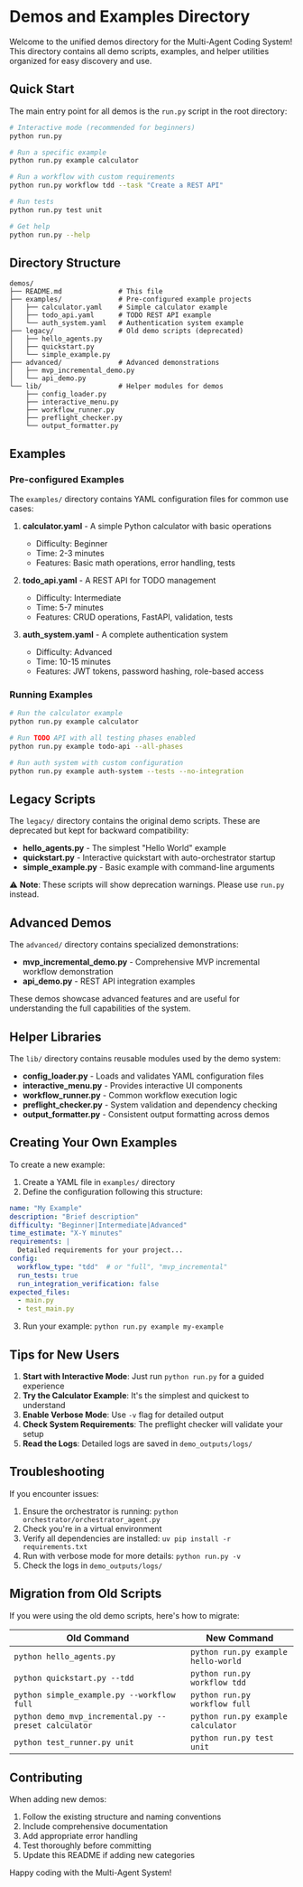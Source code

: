 # Demos and Examples Directory

Welcome to the unified demos directory for the Multi-Agent Coding System! This directory contains all demo scripts, examples, and helper utilities organized for easy discovery and use.

## Quick Start

The main entry point for all demos is the `run.py` script in the root directory:

```bash
# Interactive mode (recommended for beginners)
python run.py

# Run a specific example
python run.py example calculator

# Run a workflow with custom requirements
python run.py workflow tdd --task "Create a REST API"

# Run tests
python run.py test unit

# Get help
python run.py --help
```

## Directory Structure

```
demos/
├── README.md              # This file
├── examples/              # Pre-configured example projects
│   ├── calculator.yaml    # Simple calculator example
│   ├── todo_api.yaml      # TODO REST API example
│   └── auth_system.yaml   # Authentication system example
├── legacy/                # Old demo scripts (deprecated)
│   ├── hello_agents.py
│   ├── quickstart.py
│   └── simple_example.py
├── advanced/              # Advanced demonstrations
│   ├── mvp_incremental_demo.py
│   └── api_demo.py
└── lib/                   # Helper modules for demos
    ├── config_loader.py
    ├── interactive_menu.py
    ├── workflow_runner.py
    ├── preflight_checker.py
    └── output_formatter.py
```

## Examples

### Pre-configured Examples

The `examples/` directory contains YAML configuration files for common use cases:

1. **calculator.yaml** - A simple Python calculator with basic operations
   - Difficulty: Beginner
   - Time: 2-3 minutes
   - Features: Basic math operations, error handling, tests

2. **todo_api.yaml** - A REST API for TODO management
   - Difficulty: Intermediate
   - Time: 5-7 minutes
   - Features: CRUD operations, FastAPI, validation, tests

3. **auth_system.yaml** - A complete authentication system
   - Difficulty: Advanced
   - Time: 10-15 minutes
   - Features: JWT tokens, password hashing, role-based access

### Running Examples

```bash
# Run the calculator example
python run.py example calculator

# Run TODO API with all testing phases enabled
python run.py example todo-api --all-phases

# Run auth system with custom configuration
python run.py example auth-system --tests --no-integration
```

## Legacy Scripts

The `legacy/` directory contains the original demo scripts. These are deprecated but kept for backward compatibility:

- **hello_agents.py** - The simplest "Hello World" example
- **quickstart.py** - Interactive quickstart with auto-orchestrator startup
- **simple_example.py** - Basic example with command-line arguments

⚠️ **Note**: These scripts will show deprecation warnings. Please use `run.py` instead.

## Advanced Demos

The `advanced/` directory contains specialized demonstrations:

- **mvp_incremental_demo.py** - Comprehensive MVP incremental workflow demonstration
- **api_demo.py** - REST API integration examples

These demos showcase advanced features and are useful for understanding the full capabilities of the system.

## Helper Libraries

The `lib/` directory contains reusable modules used by the demo system:

- **config_loader.py** - Loads and validates YAML configuration files
- **interactive_menu.py** - Provides interactive UI components
- **workflow_runner.py** - Common workflow execution logic
- **preflight_checker.py** - System validation and dependency checking
- **output_formatter.py** - Consistent output formatting across demos

## Creating Your Own Examples

To create a new example:

1. Create a YAML file in `examples/` directory
2. Define the configuration following this structure:

```yaml
name: "My Example"
description: "Brief description"
difficulty: "Beginner|Intermediate|Advanced"
time_estimate: "X-Y minutes"
requirements: |
  Detailed requirements for your project...
config:
  workflow_type: "tdd"  # or "full", "mvp_incremental"
  run_tests: true
  run_integration_verification: false
expected_files:
  - main.py
  - test_main.py
```

3. Run your example: `python run.py example my-example`

## Tips for New Users

1. **Start with Interactive Mode**: Just run `python run.py` for a guided experience
2. **Try the Calculator Example**: It's the simplest and quickest to understand
3. **Enable Verbose Mode**: Use `-v` flag for detailed output
4. **Check System Requirements**: The preflight checker will validate your setup
5. **Read the Logs**: Detailed logs are saved in `demo_outputs/logs/`

## Troubleshooting

If you encounter issues:

1. Ensure the orchestrator is running: `python orchestrator/orchestrator_agent.py`
2. Check you're in a virtual environment
3. Verify all dependencies are installed: `uv pip install -r requirements.txt`
4. Run with verbose mode for more details: `python run.py -v`
5. Check the logs in `demo_outputs/logs/`

## Migration from Old Scripts

If you were using the old demo scripts, here's how to migrate:

| Old Command | New Command |
|-------------|-------------|
| `python hello_agents.py` | `python run.py example hello-world` |
| `python quickstart.py --tdd` | `python run.py workflow tdd` |
| `python simple_example.py --workflow full` | `python run.py workflow full` |
| `python demo_mvp_incremental.py --preset calculator` | `python run.py example calculator` |
| `python test_runner.py unit` | `python run.py test unit` |

## Contributing

When adding new demos:

1. Follow the existing structure and naming conventions
2. Include comprehensive documentation
3. Add appropriate error handling
4. Test thoroughly before committing
5. Update this README if adding new categories

Happy coding with the Multi-Agent System!